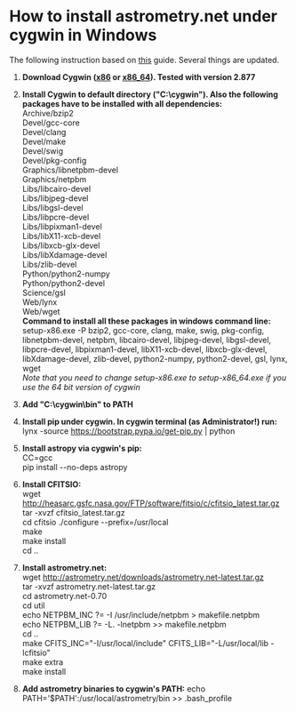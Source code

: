 # How to install astrometry.net under cygwin in Windows

The following instruction based on [this](https://sites.google.com/site/jmastronomy/Software/astrometry-net-setup) guide. Several things are updated.

1. **Download Cygwin ([x86](https://www.cygwin.com/setup-x86.exe) or [x86_64](https://www.cygwin.com/setup-x86.exe)). Tested with version 2.877**

2. **Install Cygwin to default directory ("C:\cygwin"). Also the following packages have to be installed with all dependencies:**  
Archive/bzip2  
Devel/gcc-core  
Devel/clang  
Devel/make  
Devel/swig  
Devel/pkg-config  
Graphics/libnetpbm-devel  
Graphics/netpbm  
Libs/libcairo-devel  
Libs/libjpeg-devel  
Libs/libgsl-devel  
Libs/libpcre-devel  
Libs/libpixman1-devel  
Libs/libX11-xcb-devel  
Libs/libxcb-glx-devel  
Libs/libXdamage-devel  
Libs/zlib-devel  
Python/python2-numpy  
Python/python2-devel  
Science/gsl  
Web/lynx  
Web/wget  
**Command to install all these packages in windows command line:**  
setup-x86.exe -P bzip2, gcc-core, clang, make, swig, pkg-config, libnetpbm-devel, netpbm, libcairo-devel, libjpeg-devel, libgsl-devel, libpcre-devel, libpixman1-devel, libX11-xcb-devel, libxcb-glx-devel, libXdamage-devel, zlib-devel, python2-numpy, python2-devel, gsl, lynx, wget  
*Note that you need to change setup-x86.exe to setup-x86_64.exe if you use the 64 bit version of cygwin*

3. **Add "C:\cygwin\bin" to PATH** 

4. **Install pip under cygwin. In cygwin terminal (as Administrator!) run:**  
lynx -source https://bootstrap.pypa.io/get-pip.py | python

5. **Install astropy via cygwin's pip:**  
CC=gcc  
pip install --no-deps astropy

6. **Install CFITSIO:**  
wget http://heasarc.gsfc.nasa.gov/FTP/software/fitsio/c/cfitsio_latest.tar.gz  
tar -xvzf cfitsio_latest.tar.gz  
cd cfitsio
./configure --prefix=/usr/local  
make  
make install  
cd ..

7. **Install astrometry.net:**  
wget http://astrometry.net/downloads/astrometry.net-latest.tar.gz  
tar -xvzf astrometry.net-latest.tar.gz  
cd astrometry.net-0.70  
cd util  
echo NETPBM_INC ?= -I /usr/include/netpbm > makefile.netpbm  
echo NETPBM_LIB ?= -L. -lnetpbm >> makefile.netpbm  
cd ..  
make CFITS_INC="-I/usr/local/include" CFITS_LIB="-L/usr/local/lib -lcfitsio"  
make extra  
make install

8. **Add astrometry binaries to cygwin's PATH:** 
echo PATH='$PATH':/usr/local/astrometry/bin >> .bash_profile